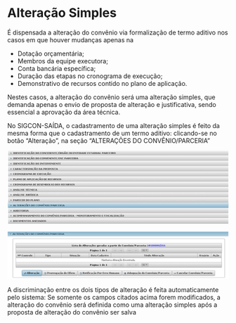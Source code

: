 # Alteração Simples

É dispensada a alteração do convênio via formalização de termo aditivo nos casos em que houver mudanças apenas na

*  Dotação orçamentária;
* Membros da equipe executora; 
* Conta bancária específica;  
* Duração das etapas no cronograma de execução;
* Demonstrativo de recursos contido no plano de aplicação.


Nestes casos, a alteração do convênio será uma alteração simples, que demanda apenas o envio de proposta de alteração e justificativa, sendo essencial a aprovação da área técnica. 

No SIGCON-SAÍDA, o cadastramento de uma alteração simples é feito da mesma forma que o cadastramento de um termo aditivo: clicando-se no botão “Alteração”, na seção “ALTERAÇÕES DO CONVÊNIO/PARCERIA”

![](../../.gitbook/assets/image%20%28145%29.png)

![](../../.gitbook/assets/image%20%28120%29.png)

A discriminação entre os dois tipos de alteração é feita automaticamente pelo sistema: Se somente os campos citados acima forem modificados, a alteração do convênio será definida como uma alteração simples após a proposta de alteração do convênio ser salva

